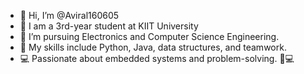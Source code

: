 - 👋 Hi, I’m @Aviral160605
- 👀 I am a 3rd-year student at KIIT University
- 🌱 I’m pursuing Electronics and Computer Science Engineering.
- 👾 My skills include Python, Java, data structures, and teamwork.
- 💻  Passionate about embedded systems and problem-solving. 🚀💻
<!---
Aviral160605/Aviral160605 is a ✨ special ✨ repository because its `README.md` (this file) appears on your GitHub profile.
You can click the Preview link to take a look at your changes.
--->
